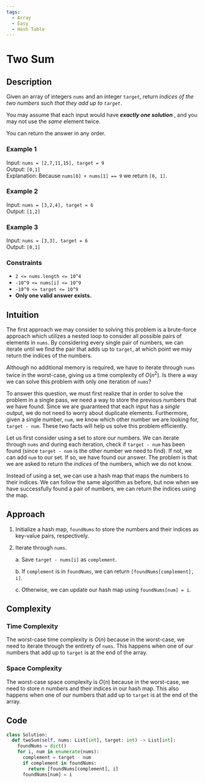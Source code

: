 ```yaml
---
tags:
  - Array
  - Easy
  - Hash Table
---
```


# Two Sum

## Description

Given an array of integers `nums` and an integer `target`, return _indices of the two numbers such that they add up to `target`_.

You may assume that each input would have **_exactly one solution_** , and you may not use the _same_ element twice.

You can return the answer in any order.

### Example 1

Input: `nums = [2,7,11,15], target = 9`  
Output: `[0,1]`  
Explanation: Because `nums[0] + nums[1] == 9` we return `[0, 1]`.

### Example 2

Input: `nums = [3,2,4], target = 6`  
Output: `[1,2]`

### Example 3

Input: `nums = [3,3], target = 6`  
Output: `[0,1]`

### Constraints

- `2 <= nums.length <= 10^4`
- `-10^9 <= nums[i] <= 10^9`
- `-10^9 <= target <= 10^9`
- **Only one valid answer exists.**

## Intuition

The first approach we may consider to solving this problem is a brute-force approach which utilizes a nested loop to consider all possible pairs of elements in `nums`. By considering every single pair of numbers, we can iterate until we find the pair that adds up to `target`, at which point we may return the indices of the numbers.

Although no additional memory is required, we have to iterate through `nums` twice in the worst-case, giving us a time complexity of $O(n^2)$. Is there a way we can solve this problem with only one iteration of `nums`?

To answer this question, we must first realize that in order to solve the problem in a single pass, we need a way to store the previous numbers that we have found. Since we are guaranteed that each input has a _single_ output, we do not need to worry about duplicate elements. Furthermore, given a single number, `num`, we know which other number we are looking for, `target - num`. These two facts will help us solve this problem efficiently.

Let us first consider using a set to store our numbers. We can iterate through `nums` and during each iteration, check if `target - num` has been found (since `target - num` is the other number we need to find). If not, we can add `num` to our set. If so, we have found our answer. The problem is that we are asked to return the _indices_ of the numbers, which we do not know.

Instead of using a set, we can use a hash map that maps the numbers to their indices. We can follow the same algorithm as before, but now when we have successfully found a pair of numbers, we can return the indices using the map.

## Approach

1. Initialize a hash map, `foundNums` to store the numbers and their indices as key-value pairs, respectively.

2. Iterate through `nums`.

    a. Save `target - nums[i]` as `complement`.

    b. If `complement` is in `foundNums`, we can return `[foundNums[complement], i]`.

    c. Otherwise, we can update our hash map using `foundNums[num] = i`.

## Complexity

### Time Complexity

The worst-case time complexity is $O(n)$ because in the worst-case, we need to iterate through the entirety of `nums`. This happens when one of our numbers that add up to `target` is at the end of the array.

### Space Complexity

The worst-case space complexity is $O(n)$ because in the worst-case, we need to store $n$ numbers and their indices in our hash map. This also happens when one of our numbers that add up to `target` is at the end of the array.

## Code

```python
class Solution:
  def twoSum(self, nums: List[int], target: int) -> List[int]:
    foundNums = dict()
    for i, num in enumerate(nums):
      complement = target - num
      if complement in foundNums:
        return [foundNums[complement], i]
      foundNums[num] = i
```
